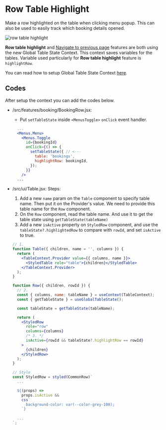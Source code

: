 # Row Table Highlight

Make a row highlighted on the table when clicking menu popup. This can also be used to easily track which booking details opened.

![row table highlight](https://drive.google.com/thumbnail?id=1JR9wJb2Eg3yK1HerRUR4x9tVxfUa_pjV&sz=w600)

**Row table highlight** and [Navigate to previous page](auto_navigate_previous_page.md) features are both using the new Global Table State Context. This context saves variables for the tables. Variable used particularly for **Row table highlight** feature is `highlightRow`.

You can read how to setup Global Table State Context [here](../global_table_state_context.md#setup).

## Codes

After setup the context you can add the codes below.

- /src/features/booking/BookingRow.jsx:

  - Put `setTableState` inside `<MenusToggle>` `onClick` event handler.

  ```jsx
    ...
    <Menus.Menu>
      <Menus.Toggle
        id={bookingId}
        onClick={() => {
          setTableState({ // <---
            table: 'bookings',
            highlightRow: bookingId,
          });
        }}
      />
    ...
  ```

- /src/ui/Table.jsx:
  Steps:

  1. Add a new `name` param on the `Table` component to specify table name. Then put it on the Provider's value. We need to provide this table name for the `Row` component.
  2. On the `Row` component, read the table name. And use it to get the table state using `getTableState(tableName)`
  3. Add a new `isActive` property on `StyledRow` component, and use the `tableState?.highlightedRow` to compare with `rowId`, and set `isActive` to true.

  ```jsx
  // 1.
  function Table({ children, name = '', columns }) {
    return (
      <TableContext.Provider value={{ columns, name }}>
        <StyledTable role="table">{children}</StyledTable>
      </TableContext.Provider>
    );
  }

  function Row({ children, rowId }) {
    // 2.
    const { columns, name: tableName } = useContext(TableContext);
    const { getTableState } = useGlobalTableState();

    const tableState = getTableState(tableName);

    return (
      <StyledRow
        role="row"
        columns={columns}
        /* 3. */
        isActive={rowId && tableState?.highlightRow == rowId}
      >
        {children}
      </StyledRow>
    );
  }

  // Style
  const StyledRow = styled(CommonRow)`
    ...
  
    ${(props) =>
      props.isActive &&
      css`
        background-color: var(--color-grey-100);
      `}
    
    ...
  `;
  ```

